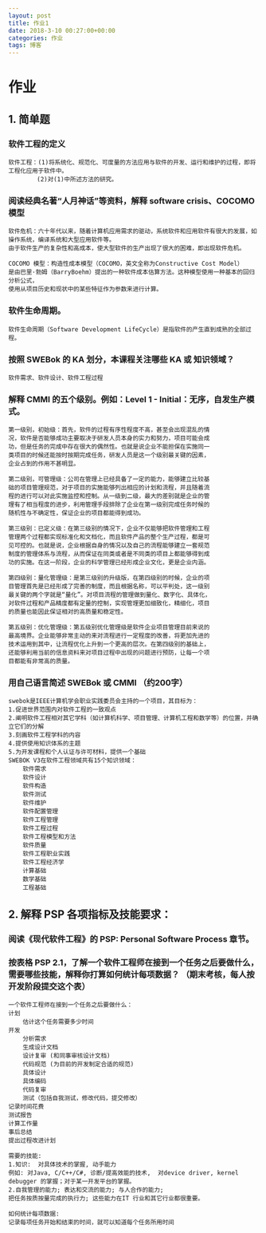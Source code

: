 ```yaml
---
layout: post
title: 作业1
date: 2018-3-10 00:27:00+00:00
categories: 作业
tags: 博客
---
```


# 作业
## 1. 简单题
### 软件工程的定义

    软件工程：(1)将系统化、规范化、可度量的方法应用与软件的开发、运行和维护的过程，即将工程化应用于软件中。
            (2)对(1)中所述方法的研究。

### 阅读经典名著“人月神话”等资料，解释 software crisis、COCOMO 模型

    软件危机：六十年代以来，随着计算机应用需求的驱动，系统软件和应用软件有很大的发展，如操作系统，编译系统和大型应用软件等。
    由于软件生产的复杂性和高成本，使大型软件的生产出现了很大的困难，即出现软件危机。
    
    COCOMO 模型：构造性成本模型（COCOMO，英文全称为Constructive Cost Model）  
    是由巴里·勃姆（BarryBoehm）提出的一种软件成本估算方法。这种模型使用一种基本的回归分析公式，
    使用从项目历史和现状中的某些特征作为参数来进行计算。
    
### 软件生命周期。

    软件生命周期（Software Development LifeCycle）是指软件的产生直到成熟的全部过程。
    
### 按照 SWEBok 的 KA 划分，本课程关注哪些 KA 或 知识领域？

    软件需求、软件设计、软件工程过程
    
### 解释 CMMI 的五个级别。例如：Level 1 - Initial：无序，自发生产模式。

    第一级别，初始级：首先，软件的过程有序性程度不高，甚至会出现混乱的情
    况，软件是否能够成功主要取决于研发人员本身的实力和努力，项目可能会成
    功，但是任务的完成中存在很大的偶然性。也就是说企业不能担保在实施同一
    类项目的时候还能按时按期完成任务，研发人员是这一个级别最关键的因素，
    企业占到的作用不甚明显。
    
    第二级别，可管理级：公司在管理上已经具备了一定的能力，能够建立比较基
    础的项目管理规范，对于项目的实施能够列出相应的计划和流程，并且随着流
    程的进行可以对此实施监控和控制。从一级到二级，最大的差别就是企业的管
    理有了相当程度的进步，利用管理手段排除了企业在第一级别完成任务时候的
    随机性与不确定性，保证企业的项目都能得到成功。
    
    第三级别：已定义级：在第三级别的情况下，企业不仅能够把软件管理和工程
    管理两个过程都实现标准化和文档化，而且软件产品的整个生产过程，都是可
    见可控的。也就是说，企业根据自身的情况以及自己的流程能够建立一套规范
    制度的管理体系与流程，从而保证在同类或者是不同类的项目上都能够得到成
    功的实施。在这一阶段，企业的科学管理已经形成企业文化，更是企业内涵。
    
    第四级别：量化管理级：是第三级别的升级版，在第四级别的时候，企业的项
    目管理首先是已经形成了完善的制度，而且根据名称，可以平判处，这一级别
    最关键的两个字就是“量化”。对项目流程的管理做到量化、数字化、具体化，
    对软件过程和产品精度都有定量的控制，实现管理更加细致化，精细化，项目
    的质量也能因此保证相对的高质量和稳定性。
    
    第五级别：优化管理级：第五级别优化管理级是软件企业项目管理目前来说的
    最高境界。企业能够非常主动的来对流程进行一定程度的改善，将更加先进的
    技术运用到其中，让流程优化上升到一个更高的层次。在第四级别的基础上，
    还能够利用当前的信息资料来对项目过程中出现的问题进行预防，让每一个项
    目都能有非常高的质量。
    
### 用自己语言简述 SWEBok 或 CMMI （约200字）

    swebok是IEEE计算机学会职业实践委员会主持的一个项目，其目标为：
    1.促进世界范围内对软件工程的一致观点
    2.阐明软件工程相对其它学科（如计算机科学、项目管理、计算机工程和数学等）的位置，并确立它们的分解
    3.刻画软件工程学科的内容
    4.提供使用知识体系的主题
    5.为开发课程和个人认证与许可材料，提供一个基础
    SWEBOK V3在软件工程领域共有15个知识领域：
        软件需求
        软件设计
        软件构造
        软件测试
        软件维护
        软件配置管理
        软件工程管理
        软件工程过程
        软件工程模型和方法
        软件质量
        软件工程职业实践
        软件工程经济学
        计算基础
        数学基础
        工程基础
        
## 2. 解释 PSP 各项指标及技能要求：
### 阅读《现代软件工程》的 PSP: Personal Software Process 章节。 
### 按表格 PSP 2.1，了解一个软件工程师在接到一个任务之后要做什么，需要哪些技能，解释你打算如何统计每项数据？ （期末考核，每人按开发阶段提交这个表）

    一个软件工程师在接到一个任务之后要做什么：
    计划
        估计这个任务需要多少时间
    开发
        分析需求
        生成设计文档
        设计复审 (和同事审核设计文档)
        代码规范 (为目前的开发制定合适的规范)
        具体设计
        具体编码
        代码复审
        测试（包括自我测试，修改代码，提交修改）
    记录时间花费
    测试报告
    计算工作量
    事后总结
    提出过程改进计划
    
    需要的技能:
    1.知识:  对具体技术的掌握, 动手能力
    例如: 对Java, C/C++/C#, 诊断/提高效能的技术,  对device driver, kernel
    debugger 的掌握；对于某一开发平台的掌握。
    2.自我管理的能力; 表达和交流的能力; 与人合作的能力;
    把任务按质按量完成的执行力; 这些能力在IT 行业和其它行业都很重要。
    
    如何统计每项数据:
    记录每项任务开始和结束的时间，就可以知道每个任务所用时间
    



